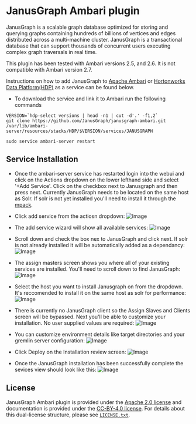 # JanusGraph Ambari plugin
JanusGraph is a scalable graph database optimized for storing and querying graphs containing hundreds of billions of vertices and edges distributed across a multi-machine cluster. JanusGraph is a transactional database that can support thousands of concurrent users executing complex graph traversals in real time. 

This plugin has been tested with Ambari versions 2.5, and 2.6. It is not compatible with Ambari version 2.7.

Instructions on how to add JanusGraph to [Apache Ambari](https://ambari.apache.org ) or [Hortonworks Data Platform(HDP)](https://hortonworks.com/products/data-platforms/hdp/) as a service can be found below.


- To download the service and link it to Ambari run the following commands
```
VERSION=`hdp-select versions | head -n1 | cut -d'.' -f1,2`
git clone https://github.com/JanusGraph/janusgraph-ambari.git /var/lib/ambari-server/resources/stacks/HDP/$VERSION/services/JANUSGRAPH
```

```
sudo service ambari-server restart
```
## Service Installation
- Once the ambari-server service has restarted login into the webui and click on the Actions dropdown on the lower lefthand side and select '+Add Service'.
Click on the checkbox next to Janusgraph and then press next. 
Currently JanusGraph needs to be located on the same host as Solr. If solr is not yet installed you'll need to install it through the [mpack](https://docs.hortonworks.com/HDPDocuments/HDP2/HDP-2.6.4/bk_solr-search-installation/content/ch_hdp-search-install-ambari.html).

- Click add service from the actiosn dropdown:
![Image](../master/screenshots/add_service.png?raw=true)
- The add service wizard will show all available services:
![Image](../master/screenshots/add_service_wizard.png?raw=true)
- Scroll down and check the box nex to JanusGraph and click next. If solr is not already installed it will be automatically added as a dependancy:
![Image](../master/screenshots/add_service_wizard_select_JG.png?raw=true)
- The assign masters screen shows you where all of your existing services are installed. You'll need to scroll down to find JanusGraph:
![Image](../master/screenshots/assign_masters.png?raw=true)
- Select the host you want to install Janusgraph on from the dropdown. It's reccomended to install it on the same host as solr for performance:
![Image](../master/screenshots/add_service_wizard_JG.png?raw=true)
- There is currently no JanusGraph client so the Assign Slaves and Clients screen will be bypassed. Next you'll be able to customize your installation. No user supplied values are required:
![Image](../master/screenshots/customize_services.png?raw=true)
- You can customize environment details like target directories and your gremlin server configuration:
![Image](../master/screenshots/customize_services_jg-env.png?raw=true)
- Click Deploy on the Installation review screen:
![Image](../master/screenshots/review.png?raw=true)
- Once the JanusGraph installation has been successfully complete the sevices view should look like this:
![Image](../master/screenshots/janusgraph_installed.png?raw=true)

## License

JanusGraph Ambari plugin is provided under the [Apache 2.0
license](APACHE-2.0.txt) and documentation is provided under the [CC-BY-4.0
license](CC-BY-4.0.txt). For details about this dual-license structure, please
see [`LICENSE.txt`](LICENSE.txt).
